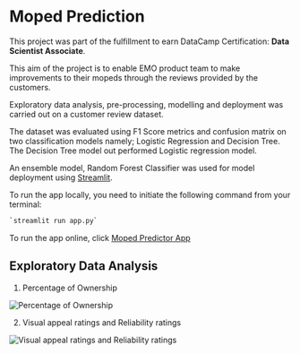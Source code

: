 # Moped Prediction
This project was part of the fulfillment to earn DataCamp Certification: **Data Scientist Associate**.


This aim of the project is to enable EMO product team to make improvements to their mopeds through the reviews provided by the customers.

Exploratory data analysis, pre-processing, modelling and deployment was carried out on a customer review dataset.

The dataset was evaluated using F1 Score metrics and confusion matrix on two classification models namely; Logistic Regression and Decision Tree. The Decision Tree model out performed Logistic regression model.

An ensemble model, Random Forest Classifier was used for model deployment using [Streamlit](https://streamlit.io/).

To run the app locally, you need to initiate the following command from your terminal:
```bash
`streamlit run app.py`
```

To run the app online, click [Moped Predictor App](https://moped-prediction.streamlit.app/)

## Exploratory Data Analysis
1. Percentage of Ownership

![Percentage of Ownership](https://user-images.githubusercontent.com/49354382/236672455-3bfd7204-a5d5-4749-97e2-8c13831218d8.png)



2. Visual appeal ratings and Reliability ratings

![Visual appeal ratings and Reliability ratings](https://user-images.githubusercontent.com/49354382/236672737-81681fbe-46c3-413c-88dd-2803942b0293.png)
